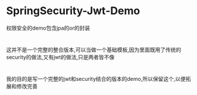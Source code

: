 # SpringSecurity-Jwt-Demo
权限安全的demo包含jpa的or的封装
#
这并不是一个完整的整合版本,可以当做一个基础模板,因为里面既用了传统的security的做法,又有jwt的做法,只是两者皆不像
#
我的目的是写一个完整的jwt和security结合的版本的demo,所以保留这个,以便拓展和修改完善

